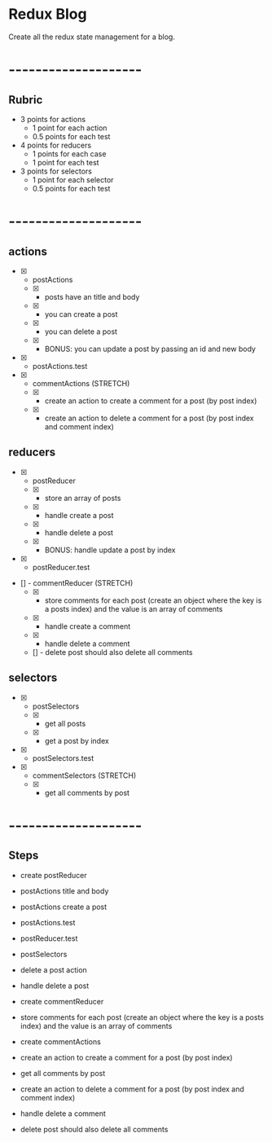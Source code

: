 # Redux Blog

Create all the redux state management for a blog.

# --------------------

## Rubric
* 3 points for actions
  * 1 point for each action
  * 0.5 points for each test
* 4 points for reducers
  * 1 points for each case
  * 1 point for each test
* 3 points for selectors
  * 1 point for each selector
  * 0.5 points for each test

# --------------------

## actions
- [X] - postActions
  * [X] - posts have an title and body
  * [X] - you can create a post
  * [X] - you can delete a post
  * [X] - BONUS: you can update a post by passing an id and new body
- [X] - postActions.test
- [X] - commentActions (STRETCH)
  * [X] - create an action to create a comment for a post (by post index)
  * [X] - create an action to delete a comment for a post (by post index and comment index)

## reducers
- [X] - postReducer
  * [X] - store an array of posts
  * [X] - handle create a post
  * [X] - handle delete a post
  * [X] - BONUS: handle update a post by index
- [X] - postReducer.test
- [] - commentReducer (STRETCH)
  * [X] - store comments for each post (create an object where the key is a posts index) and the value is an array of comments
  * [X] - handle create a comment
  * [X] - handle delete a comment
  * [] - delete post should also delete all comments

## selectors
- [X] - postSelectors
  * [X] - get all posts
  * [X] - get a post by index
- [X] - postSelectors.test
- [X] - commentSelectors (STRETCH)
  * [X] - get all comments by post

# --------------------

## Steps
- create postReducer
- postActions title and body
- postActions create a post
- postActions.test
- postReducer.test
- postSelectors
- delete a post action
- handle delete a post
- create commentReducer
- store comments for each post (create an object where the key is a posts index) and the value is an array of comments
- create commentActions
- create an action to create a comment for a post (by post index)
- get all comments by post
- create an action to delete a comment for a post (by post index and comment index)
- handle delete a comment

- delete post should also delete all comments